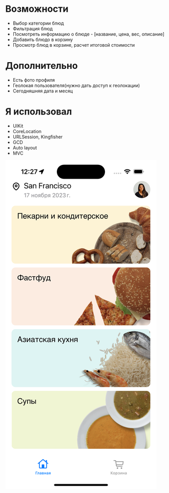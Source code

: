 # Возможности 
- Выбор категории блюд
- Фильтрация блюд
- Посмотреть информацию о блюде - [название, цена, вес, описание]
- Добавить блюдо в корзину
- Просмотр блюд в корзине, расчет итоговой стоимости

# Дополнительно 
- Есть фото профиля
- Геолокая пользователя(нужно дать доступ к геолокации)
- Сегодняшняя дата и месяц

# Я использовал 
- UIKit
- CoreLocation
- URLSession, Kingfisher
- GCD
- Auto layout
- MVC
  
![HomeVC](https://github.com/MatveiSW/FoodOrder/blob/s/HomeVC.png)

<p align="center">
 <HomeVC width="200px" src="img.png" alt="qr"/>
</p>


